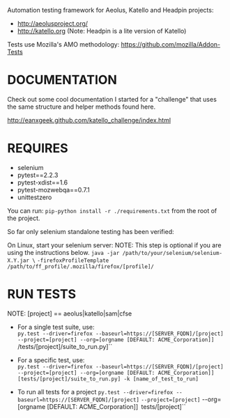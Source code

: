 Automation testing framework for Aeolus, Katello and Headpin projects:  
 
 * http://aeolusproject.org/
 * http://katello.org
   (Note: Headpin is a lite version of Katello)

Tests use Mozilla's AMO methodology: https://github.com/mozilla/Addon-Tests

# DOCUMENTATION

Check out some cool documentation I started for a "challenge" that 
uses the same structure and helper methods found here.

http://eanxgeek.github.com/katello_challenge/index.html

# REQUIRES
 * selenium
 * pytest==2.2.3
 * pytest-xdist==1.6
 * pytest-mozwebqa==0.7.1
 * unittestzero

You can run: ``pip-python install -r ./requirements.txt`` from the root of the project.

So far only selenium standalone testing has been verified:

On Linux, start your selenium server:
NOTE: This step is optional if you are using the instructions below.
``java -jar /path/to/your/selenium/selenium-X.Y.jar \``
``-firefoxProfileTemplate /path/to/ff_profile/.mozilla/firefox/[profile]/``

# RUN TESTS
NOTE: [project] == aeolus|katello|sam|cfse

 * For a single test suite, use:  
``py.test --driver=firefox --baseurl=https://[SERVER_FQDN]/[project]`` 
``--project=[project] --org=[orgname [DEFAULT: ACME_Corporation]]``
/tests/[project]/suite_to_run.py]``

 * For a specific test, use:  
``py.test --driver=firefox --baseurl=https://[SERVER_FQDN]/[project]`` 
``--project=[project] --org=[orgname [DEFAULT: ACME_Corporation]]``
``[tests/[project]/suite_to_run.py] -k [name_of_test_to_run]``

 * To run all tests for a project
 ``py.test --driver=firefox --baseurl=https://[SERVER_FQDN]/[project]`` 
 ``--project=[project]`` --org=[orgname [DEFAULT: ACME_Corporation]]``
 ``tests/[project]``
